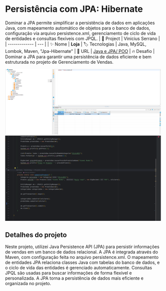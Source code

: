 # Persistência com JPA: Hibernate

Dominar a JPA permite simplificar a persistência de dados em aplicações Java, com mapeamento automático de objetos para o banco de dados, configuração via arquivo persistence.xml, gerenciamento de ciclo de vida de entidades e consultas flexíveis com JPQL.
| 💾 Project | Vinicius Serrano    |
| -------------  | --- |
| :sparkles: Nome        | **Loja**
| :label: Tecnologias | Java, MySQL, Lombok, Maven, "Jpa-Hibernate"
| :rocket: URL         | [Java e JPA/ POO](https://github.com/viniciusserrano/Projeto-PersistenciaJPA-Hibernate)
| :fire: Desafio     | Dominar a JPA para garantir uma persistência de dados eficiente e bem estruturada no projeto de Gerenciamento de Vendas.

<!-- Inserir imagem com a #vitrinedev ao final do link -->
![](BDImage.png#vitrinedev)
![](CadastrarProduto.png#vitrinedev)

## Detalhes do projeto

Neste projeto, utilizei Java Persistence API (JPA) para persistir informações de vendas em um banco de dados relacional. A JPA é integrada através do Maven, com configuração feita no arquivo persistence.xml. O mapeamento de entidades JPA relaciona classes Java com tabelas do banco de dados, e o ciclo de vida das entidades é gerenciado automaticamente. Consultas JPQL são usadas para buscar informações de forma flexível e personalizada. A JPA torna a persistência de dados mais eficiente e organizada no projeto.

